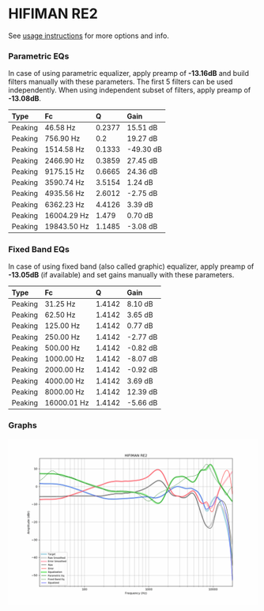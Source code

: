 # HIFIMAN RE2
See [usage instructions](https://github.com/jaakkopasanen/AutoEq#usage) for more options and info.

### Parametric EQs
In case of using parametric equalizer, apply preamp of **-13.16dB** and build filters manually
with these parameters. The first 5 filters can be used independently.
When using independent subset of filters, apply preamp of **-13.08dB**.

| Type    | Fc          |      Q | Gain      |
|:--------|:------------|:-------|:----------|
| Peaking | 46.58 Hz    | 0.2377 | 15.51 dB  |
| Peaking | 756.90 Hz   | 0.2    | 19.27 dB  |
| Peaking | 1514.58 Hz  | 0.1333 | -49.30 dB |
| Peaking | 2466.90 Hz  | 0.3859 | 27.45 dB  |
| Peaking | 9175.15 Hz  | 0.6665 | 24.36 dB  |
| Peaking | 3590.74 Hz  | 3.5154 | 1.24 dB   |
| Peaking | 4935.56 Hz  | 2.6012 | -2.75 dB  |
| Peaking | 6362.23 Hz  | 4.4126 | 3.39 dB   |
| Peaking | 16004.29 Hz | 1.479  | 0.70 dB   |
| Peaking | 19843.50 Hz | 1.1485 | -3.08 dB  |

### Fixed Band EQs
In case of using fixed band (also called graphic) equalizer, apply preamp of **-13.05dB**
(if available) and set gains manually with these parameters.

| Type    | Fc          |      Q | Gain     |
|:--------|:------------|:-------|:---------|
| Peaking | 31.25 Hz    | 1.4142 | 8.10 dB  |
| Peaking | 62.50 Hz    | 1.4142 | 3.65 dB  |
| Peaking | 125.00 Hz   | 1.4142 | 0.77 dB  |
| Peaking | 250.00 Hz   | 1.4142 | -2.77 dB |
| Peaking | 500.00 Hz   | 1.4142 | -0.82 dB |
| Peaking | 1000.00 Hz  | 1.4142 | -8.07 dB |
| Peaking | 2000.00 Hz  | 1.4142 | -0.92 dB |
| Peaking | 4000.00 Hz  | 1.4142 | 3.69 dB  |
| Peaking | 8000.00 Hz  | 1.4142 | 12.39 dB |
| Peaking | 16000.01 Hz | 1.4142 | -5.66 dB |

### Graphs
![](./HIFIMAN%20RE2.png)